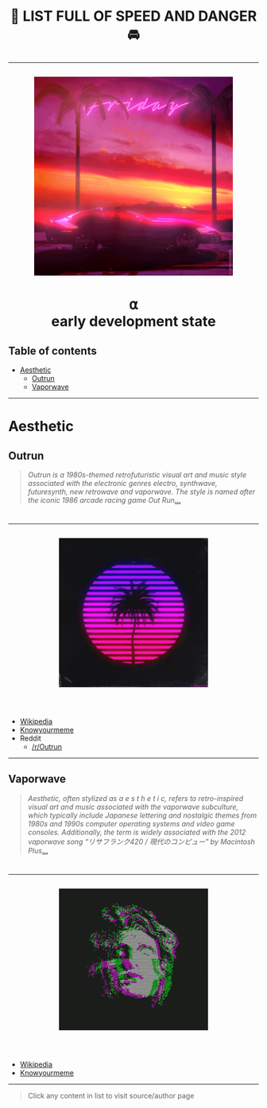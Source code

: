 <h1 align="center">
   💜 LIST FULL OF SPEED AND DANGER 🚘
  <hr/>
	<a href="http://kidmograph.tumblr.com/">
    <img width="400" src="./img/logo.gif" alt="Outrun">
  </a>
	<br>
	<br>
  ⍺
  <br>
  early development state
</h1>

## Table of contents

* [Aesthetic](#aesthetic)
  * [Outrun](#outrun)
  * [Vaporwave](#vaporwave)

---

# Aesthetic

## Outrun

>*Outrun is a 1980s-themed retrofuturistic visual art and music style associated with the electronic genres electro, synthwave, futuresynth, new retrowave and vaporwave. The style is named after the iconic 1986 arcade racing game Out Run*[...](http://knowyourmeme.com/memes/cultures/outrun)

<h1 align="center">
  <hr/>
	<img width="300" src="./img/outrun.gif" alt="Outrun">
	<br>
	<br>
</h1>

* [Wikipedia](https://en.wikipedia.org/wiki/Out_Run)
* [Knowyourmeme](http://knowyourmeme.com/memes/cultures/outrun)
* Reddit
  * [/r/Outrun](https://www.reddit.com/r/outrun/)

---

## Vaporwave

>*Aesthetic, often stylized as a e s t h e t i c, refers to retro-inspired visual art and music associated with the vaporwave subculture, which typically include Japanese lettering and nostalgic themes from 1980s and 1990s computer operating systems and video game consoles. Additionally, the term is widely associated with the 2012 vaporwave song “リサフランク420 / 現代のコンピュー” by Macintosh Plus*[...](http://knowyourmeme.com/memes/cultures/outrun)

<h1 align="center">
  <hr/>
	<img width="300" src="./img/vaporwave.gif" alt="Vaporwave">
	<br>
	<br>
</h1>

* [Wikipedia](https://en.wikipedia.org/wiki/Vaporwave)
* [Knowyourmeme](http://knowyourmeme.com/memes/cultures/vaporwave)

---

> Click any content in list to visit source/author page
